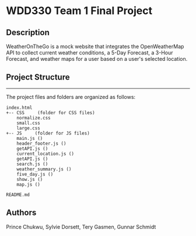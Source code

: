 # WDD330 Team 1 Final Project

## Description
WeatherOnTheGo is a mock website that integrates the OpenWeatherMap API to collect current weather conditions, a 5-Day Forecast, a 3-Hour Forecast, and weather maps for a user based on a user's selected location.

## Project Structure
---
The project files and folders are organized as follows:
```
index.html 
+-- CSS     (folder for CSS files)
    normalize.css  
    small.css  
    large.css  
+-- JS     (folder for JS files)
    main.js ()
    header_footer.js ()
    getAPI.js ()
    current_location.js ()
    getAPI.js ()
    search.js ()
    weather_summary.js ()
    five_day.js ()
    show.js ()
    map.js ()
    
README.md
```

## Authors
Prince Chukwu, Sylvie Dorsett, Tery Gasmen, Gunnar Schmidt
